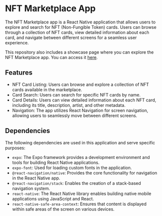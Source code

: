 # NFT Marketplace App

The NFT Marketplace app is a React Native application that allows users to explore and search for NFT (Non-Fungible Token) cards. Users can browse through a collection of NFT cards, view detailed information about each card, and navigate between different screens for a seamless user experience.

This repository also includes a showcase page where you can explore the NFT Marketplace app. You can access it [here](https://savchukrm.github.io/nft-marketplace-showcase/).

## Features

- NFT Card Listing: Users can browse and explore a collection of NFT cards available in the marketplace.
- Card Search: Users can search for specific NFT cards by name.
- Card Details: Users can view detailed information about each NFT card, including its title, description, artist, and other metadata.
- Navigation: The app utilizes React Navigation for screen navigation, allowing users to seamlessly move between different screens.

## Dependencies

The following dependencies are used in this application and serve specific purposes:

- `expo`: The Expo framework provides a development environment and tools for building React Native applications.
- `expo-font`: Used for loading custom fonts in the application.
- `@react-navigation/native`: Provides the core functionality for navigation in the React Native app.
- `@react-navigation/stack`: Enables the creation of a stack-based navigation system.
- `react-native`: The React Native library enables building native mobile applications using JavaScript and React.
- `react-native-safe-area-context`: Ensures that content is displayed within safe areas of the screen on various devices.
